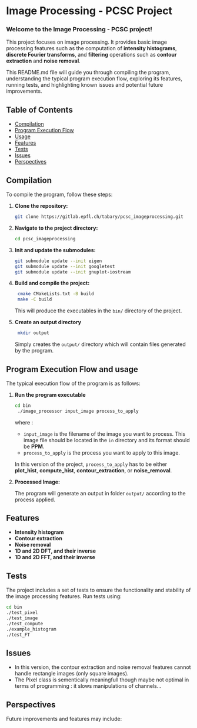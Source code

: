 # Image Processing - PCSC Project

### Welcome to the Image Processing - PCSC project! 

This project focuses on image processing. 
It provides basic image processing features such as the computation of **intensity histograms**, **discrete Fourier transforms**, and **filtering** operations such as **contour extraction** and **noise removal**.

This README.md file will guide you through compiling the program, understanding the typical program execution flow, exploring its features, running tests, and highlighting known issues and potential future improvements.

## Table of Contents

- [Compilation](#compilation)
- [Program Execution Flow](#program-execution-flow)
- [Usage](#usage)
- [Features](#features)
- [Tests](#tests)
- [Issues](#issues)
- [Perspectives](#perspectives)

## Compilation

To compile the program, follow these steps:

1. **Clone the repository:**
   ```bash
   git clone https://gitlab.epfl.ch/tabary/pcsc_imageprocessing.git
   ```

2. **Navigate to the project directory:**
   ```bash
   cd pcsc_imageprocessing
   ```

3. **Init and update the submodules:**
   ```bash
   git submodule update --init eigen
   git submodule update --init googletest
   git submodule update --init gnuplot-iostream

   ```
4. **Build and compile the project:**
   ```bash
    cmake CMakeLists.txt -B build
    make -C build
   ```
   This will produce the executables in the `bin/` directory of the project.

5. **Create an output directory**
   ```bash
    mkdir output
   ```
    Simply creates the `output/` directory which will contain files generated by the program.

## Program Execution Flow and usage

The typical execution flow of the program is as follows:

1. **Run the program executable**
   ```bash
   cd bin
    ./image_processor input_image process_to_apply
    ```
    where :
    - `input_image` is the filename of the image you want to process. This image file should be located in the `in` directory and its format should be **PPM**.
    - `process_to_apply` is the process you want to apply to this image. 
    
    In this version of the project, `process_to_apply` has to be either **plot_hist**, **compute_hist**, **contour_extraction**, or **noise_removal**. 
2. **Processed Image:**

   The program will generate an output in folder `output/` according to the process applied.

## Features

- **Intensity histogram**
- **Contour extraction**
- **Noise removal**
- **1D and 2D DFT, and their inverse**
- **1D and 2D FFT, and their inverse**

## Tests

The project includes a set of tests to ensure the functionality and stability of the image processing features. Run tests using:

```bash
cd bin
./test_pixel
./test_image
./test_compute
./example_histogram
./test_FT
```

## Issues
- In this version, the contour extraction and noise removal features cannot handle rectangle images (only square images).
- The Pixel class is sementically meaningfull though maybe not optimal in terms of programming : it slows manipulations of channels...
## Perspectives

Future improvements and features may include:
